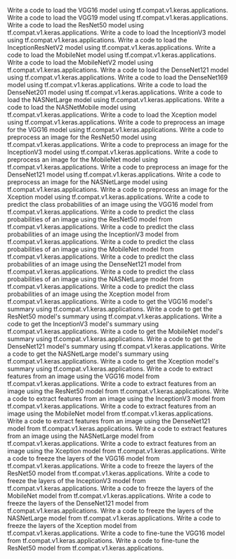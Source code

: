 Write a code to load the VGG16 model using tf.compat.v1.keras.applications.
Write a code to load the VGG19 model using tf.compat.v1.keras.applications.
Write a code to load the ResNet50 model using tf.compat.v1.keras.applications.
Write a code to load the InceptionV3 model using tf.compat.v1.keras.applications.
Write a code to load the InceptionResNetV2 model using tf.compat.v1.keras.applications.
Write a code to load the MobileNet model using tf.compat.v1.keras.applications.
Write a code to load the MobileNetV2 model using tf.compat.v1.keras.applications.
Write a code to load the DenseNet121 model using tf.compat.v1.keras.applications.
Write a code to load the DenseNet169 model using tf.compat.v1.keras.applications.
Write a code to load the DenseNet201 model using tf.compat.v1.keras.applications.
Write a code to load the NASNetLarge model using tf.compat.v1.keras.applications.
Write a code to load the NASNetMobile model using tf.compat.v1.keras.applications.
Write a code to load the Xception model using tf.compat.v1.keras.applications.
Write a code to preprocess an image for the VGG16 model using tf.compat.v1.keras.applications.
Write a code to preprocess an image for the ResNet50 model using tf.compat.v1.keras.applications.
Write a code to preprocess an image for the InceptionV3 model using tf.compat.v1.keras.applications.
Write a code to preprocess an image for the MobileNet model using tf.compat.v1.keras.applications.
Write a code to preprocess an image for the DenseNet121 model using tf.compat.v1.keras.applications.
Write a code to preprocess an image for the NASNetLarge model using tf.compat.v1.keras.applications.
Write a code to preprocess an image for the Xception model using tf.compat.v1.keras.applications.
Write a code to predict the class probabilities of an image using the VGG16 model from tf.compat.v1.keras.applications.
Write a code to predict the class probabilities of an image using the ResNet50 model from tf.compat.v1.keras.applications.
Write a code to predict the class probabilities of an image using the InceptionV3 model from tf.compat.v1.keras.applications.
Write a code to predict the class probabilities of an image using the MobileNet model from tf.compat.v1.keras.applications.
Write a code to predict the class probabilities of an image using the DenseNet121 model from tf.compat.v1.keras.applications.
Write a code to predict the class probabilities of an image using the NASNetLarge model from tf.compat.v1.keras.applications.
Write a code to predict the class probabilities of an image using the Xception model from tf.compat.v1.keras.applications.
Write a code to get the VGG16 model's summary using tf.compat.v1.keras.applications.
Write a code to get the ResNet50 model's summary using tf.compat.v1.keras.applications.
Write a code to get the InceptionV3 model's summary using tf.compat.v1.keras.applications.
Write a code to get the MobileNet model's summary using tf.compat.v1.keras.applications.
Write a code to get the DenseNet121 model's summary using tf.compat.v1.keras.applications.
Write a code to get the NASNetLarge model's summary using tf.compat.v1.keras.applications.
Write a code to get the Xception model's summary using tf.compat.v1.keras.applications.
Write a code to extract features from an image using the VGG16 model from tf.compat.v1.keras.applications.
Write a code to extract features from an image using the ResNet50 model from tf.compat.v1.keras.applications.
Write a code to extract features from an image using the InceptionV3 model from tf.compat.v1.keras.applications.
Write a code to extract features from an image using the MobileNet model from tf.compat.v1.keras.applications.
Write a code to extract features from an image using the DenseNet121 model from tf.compat.v1.keras.applications.
Write a code to extract features from an image using the NASNetLarge model from tf.compat.v1.keras.applications.
Write a code to extract features from an image using the Xception model from tf.compat.v1.keras.applications.
Write a code to freeze the layers of the VGG16 model from tf.compat.v1.keras.applications.
Write a code to freeze the layers of the ResNet50 model from tf.compat.v1.keras.applications.
Write a code to freeze the layers of the InceptionV3 model from tf.compat.v1.keras.applications.
Write a code to freeze the layers of the MobileNet model from tf.compat.v1.keras.applications.
Write a code to freeze the layers of the DenseNet121 model from tf.compat.v1.keras.applications.
Write a code to freeze the layers of the NASNetLarge model from tf.compat.v1.keras.applications.
Write a code to freeze the layers of the Xception model from tf.compat.v1.keras.applications.
Write a code to fine-tune the VGG16 model from tf.compat.v1.keras.applications.
Write a code to fine-tune the ResNet50 model from tf.compat.v1.keras.applications.